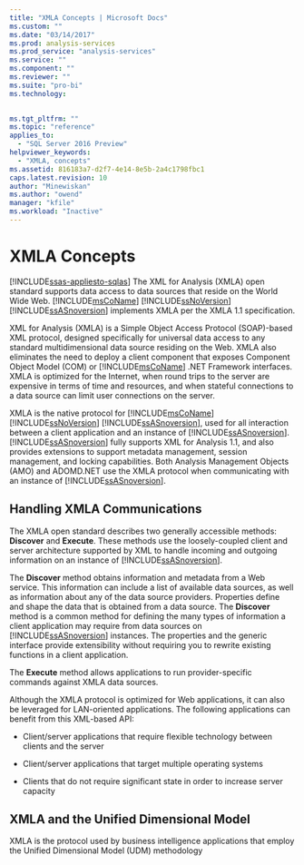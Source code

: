```yaml
---
title: "XMLA Concepts | Microsoft Docs"
ms.custom: ""
ms.date: "03/14/2017"
ms.prod: analysis-services
ms.prod_service: "analysis-services"
ms.service: ""
ms.component: ""
ms.reviewer: ""
ms.suite: "pro-bi"
ms.technology: 
  

ms.tgt_pltfrm: ""
ms.topic: "reference"
applies_to: 
  - "SQL Server 2016 Preview"
helpviewer_keywords: 
  - "XMLA, concepts"
ms.assetid: 816183a7-d2f7-4e14-8e5b-2a4c1798fbc1
caps.latest.revision: 10
author: "Minewiskan"
ms.author: "owend"
manager: "kfile"
ms.workload: "Inactive"
---
```

# XMLA Concepts
[!INCLUDE[ssas-appliesto-sqlas](../../../includes/ssas-appliesto-sqlas.md)]
  The XML for Analysis (XMLA) open standard supports data access to data sources that reside on the World Wide Web. [!INCLUDE[msCoName](../../../includes/msconame-md.md)] [!INCLUDE[ssNoVersion](../../../includes/ssnoversion-md.md)] [!INCLUDE[ssASnoversion](../../../includes/ssasnoversion-md.md)] implements XMLA per the XMLA 1.1 specification.  
  
 XML for Analysis (XMLA) is a Simple Object Access Protocol (SOAP)-based XML protocol, designed specifically for universal data access to any standard multidimensional data source residing on the Web. XMLA also eliminates the need to deploy a client component that exposes Component Object Model (COM) or [!INCLUDE[msCoName](../../../includes/msconame-md.md)] .NET Framework interfaces. XMLA is optimized for the Internet, when round trips to the server are expensive in terms of time and resources, and when stateful connections to a data source can limit user connections on the server.  
  
 XMLA is the native protocol for [!INCLUDE[msCoName](../../../includes/msconame-md.md)] [!INCLUDE[ssNoVersion](../../../includes/ssnoversion-md.md)] [!INCLUDE[ssASnoversion](../../../includes/ssasnoversion-md.md)], used for all interaction between a client application and an instance of [!INCLUDE[ssASnoversion](../../../includes/ssasnoversion-md.md)]. [!INCLUDE[ssASnoversion](../../../includes/ssasnoversion-md.md)] fully supports XML for Analysis 1.1, and also provides extensions to support metadata management, session management, and locking capabilities. Both Analysis Management Objects (AMO) and ADOMD.NET use the XMLA protocol when communicating with an instance of [!INCLUDE[ssASnoversion](../../../includes/ssasnoversion-md.md)].  
  
## Handling XMLA Communications  
 The XMLA open standard describes two generally accessible methods: **Discover** and **Execute**. These methods use the loosely-coupled client and server architecture supported by XML to handle incoming and outgoing information on an instance of [!INCLUDE[ssASnoversion](../../../includes/ssasnoversion-md.md)].  
  
 The **Discover** method obtains information and metadata from a Web service. This information can include a list of available data sources, as well as information about any of the data source providers. Properties define and shape the data that is obtained from a data source. The **Discover** method is a common method for defining the many types of information a client application may require from data sources on [!INCLUDE[ssASnoversion](../../../includes/ssasnoversion-md.md)] instances. The properties and the generic interface provide extensibility without requiring you to rewrite existing functions in a client application.  
  
 The **Execute** method allows applications to run provider-specific commands against XMLA data sources.  
  
 Although the XMLA protocol is optimized for Web applications, it can also be leveraged for LAN-oriented applications. The following applications can benefit from this XML-based API:  
  
-   Client/server applications that require flexible technology between clients and the server  
  
-   Client/server applications that target multiple operating systems  
  
-   Clients that do not require significant state in order to increase server capacity  
  
## XMLA and the Unified Dimensional Model  
 XMLA is the protocol used by business intelligence applications that employ the Unified Dimensional Model (UDM) methodology  
  
  
